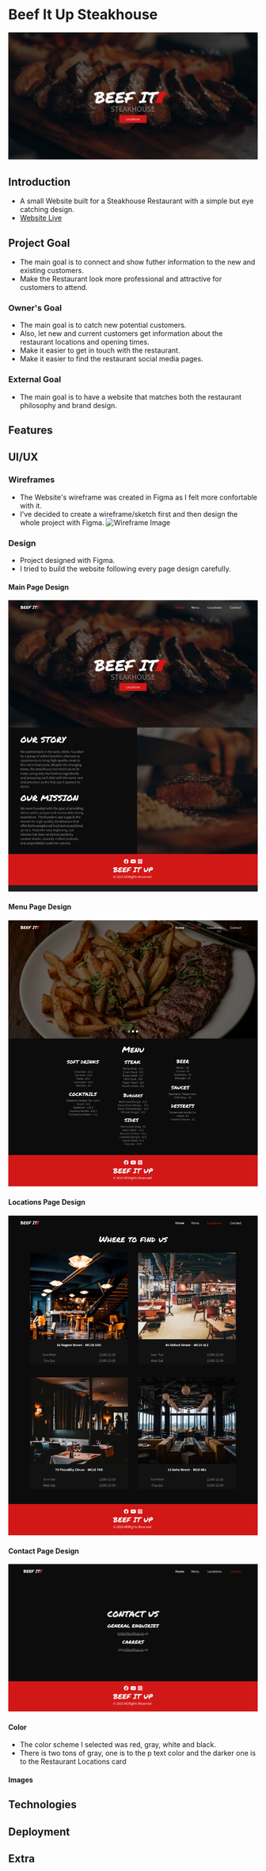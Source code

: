 # Beef It Up Steakhouse

![Home Image](./docs/images/home-img.png)

## Introduction
* A small Website built for a Steakhouse Restaurant with a simple but eye catching design.
* [Website Live](https://wesleyluiz21.github.io/BeefitUp-Restaurant-Project/)

## Project Goal

* The main goal is to connect and show futher information to the new and existing customers.
* Make the Restaurant look more professional and attractive for customers to attend.

### Owner's Goal

* The main goal is to catch new potential customers.
* Also, let new and current customers get information about the restaurant locations and opening times.
* Make it easier to get in touch with the restaurant.
* Make it easier to find the restaurant social media pages.

### External Goal

* The main goal is to have a website that matches both the restaurant philosophy and brand design.

## Features

## UI/UX

### Wireframes

* The Website's wireframe was created in Figma as I felt more confortable with it.
* I've decided to create a wireframe/sketch first and then design the whole project with Figma.
![Wireframe Image](./docs/images/wireframe.png)

### Design

* Project designed with Figma.
* I tried to build the website following every page design carefully.

#### Main Page Design

![Main Page](./docs/images/main-page.png)

#### Menu Page Design

![Menu Page](./docs/images/menu-page.png)

#### Locations Page Design

![Locations Page](./docs/images/locations-page.png)

#### Contact Page Design

![Contact Page](./docs/images/contact-page.png)

#### Color

* The color scheme I selected was red, gray, white and black.
* There is two tons of gray, one is to the p text color and the darker one is to the Restaurant Locations card


#### Images

## Technologies

## Deployment

## Extra 